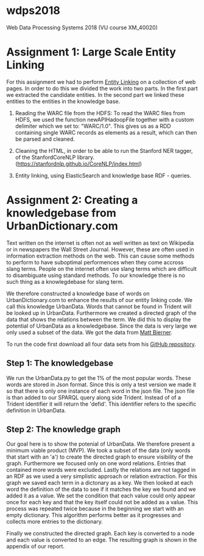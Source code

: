 # wdps2018
Web Data Processing Systems 2018 (VU course XM_40020)



# Assignment 1: Large Scale Entity Linking
For this assignment we had to perform [Entity Linking](https://en.wikipedia.org/wiki/Entity_linking) on a collection of web pages. In order to do this we divided the work into two parts. In the first part we extracted the candidate entities. In the second part we linked these entities to the entities in the knowledge base. 

1) Reading the WARC file from the HDFS: To read the WARC files from HDFS, we used the function newAPIHadoopFile together with a custom delimiter which we set to: "WARC/1.0". This gives us as a RDD containing single WARC records as elements as a result, which can then be parsed and cleaned.

2) Cleaning the HTML, in order to be able to run the Stanford NER tagger, of the StanfordCoreNLP library. (https://stanfordnlp.github.io/CoreNLP/index.html)

3) Entity linking, using ElasticSearch and knowledge base RDF - queries. 

# Assignment 2: Creating a knowledgebase from UrbanDictionary.com
Text written on the internet is often not as well written as text on Wikipedia or in newspapers the Wall Street Journal. However, these are often used in information extraction methods on the web. This can cause some methods to perform to have suboptimal performences when they come accross slang terms. People on the internet often use slang terms which are difficult to disambiguate using standard methods.  To our knowledge there is no such thing as a knowlegdebase for slang term. 

We therefore constructed a knowledge base of words on UrbanDictionary.com to enhance the results of our entity linking code. We call this knowledge UrbanData. Words that cannot be found in Trident will be looked up in UrbanData. Furthermore we created a directed graph of the data that shows the relations between the term. We did this to display the potential of UrbanData as a knowledgebase. Since the data is very large we only used a subset of the data. We got the data from [Matt Bierner](https://github.com/mattbierner/urban-dictionary-entry-collector). 

To run the code first download all four data sets from his [GitHub repository](https://github.com/mattbierner/urban-dictionary-entry-collector).
## Step 1: The knowledgebase

We run the UrbanData.py to get the 1% of the most popular words. These words are stored in Json format. Since this is only a test version we made it so that there is only one instance of each word in the json file. The json file is than added to our SPARQL query along side Trident. Instead of of a Trident identifier it will return the 'defid'. This identifier refers to the specific definition in UrbanData.

## Step 2: The knowledge graph

Our goal here is to show the potenial of UrbanData. We therefore present a minimum viable product (MVP).
We took a subset of the data (only words that start with an 'a') to create the directed graph to ensure visibility of the graph. Furthermore we focused only on one word relations. Entries that contained more words were excluded. Lastly the relations are not tagged in an RDF as we used a very simplistic approach or relation extraction.
For this graph we saved each term in a dictonary as a key. We then looked at each word the definition of the data to see if it matches the key we found and we added it as a value. We set the condition that each value could only appear once for each key and that the key itself could not be added as a value. This process was repeated twice because in the beginning we start with an empty dictionary. This algorithm performs better as it progresses and collects more entries to the dictionary. 

Finally we constructed the directed graph. Each key is converted to a node and each value is converted to an edge. The resulting graph is shown in the appendix of our report. 









